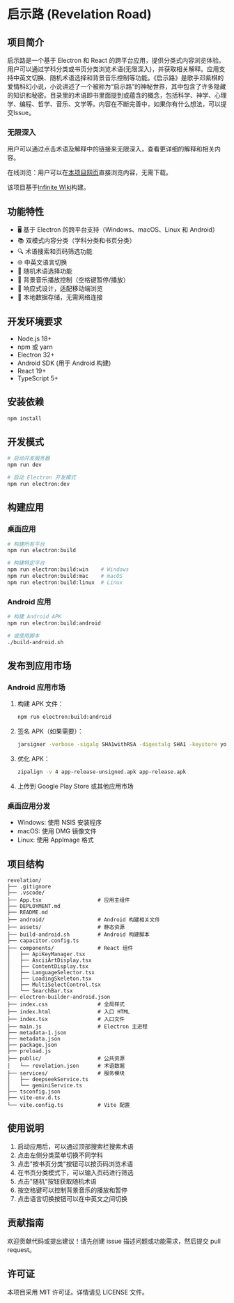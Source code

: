 # 启示路 (Revelation Road)

## 项目简介

启示路是一个基于 Electron 和 React 的跨平台应用，提供分类式内容浏览体验。用户可以通过学科分类或书页分类浏览术语(无限深入)，并获取相关解释。应用支持中英文切换、随机术语选择和背景音乐控制等功能。《启示路》是歌手邓紫棋的爱情科幻小说，小说讲述了一个被称为“启示路”的神秘世界，其中包含了许多隐藏的知识和秘密。目录里的术语即书里面提到或蕴含的概念，包括科学、神学、心理学、编程、哲学、音乐、文学等。内容在不断完善中，如果你有什么想法，可以提交Issue。

### 无限深入

用户可以通过点击术语及解释中的链接来无限深入，查看更详细的解释和相关内容。

在线浏览：用户可以在[本项目网页](https://qcgm1978.github.io/revelation/)直接浏览内容，无需下载。

该项目基于[Infinite Wiki](https://aistudio.google.com/app/prompts?state=%7B%22ids%22:%5B%221J3Y2wXFzHKha4Qnb7UObSYAucBl1KPBO%22%5D,%22action%22:%22open%22,%22userId%22:%22103462436203651956396%22,%22resourceKeys%22:%7B%7D%7D&amp;usp=sharing)构建。

## 功能特性

- 🖥️ 基于 Electron 的跨平台支持（Windows、macOS、Linux 和 Android）
- 📚 双模式内容分类（学科分类和书页分类）
- 🔍 术语搜索和页码筛选功能
- 🌐 中英文语言切换
- 🎲 随机术语选择功能
- 🎵 背景音乐播放控制（空格键暂停/播放）
- 📱 响应式设计，适配移动端浏览
- 💾 本地数据存储，无需网络连接

## 开发环境要求

- Node.js 18+ 
- npm 或 yarn
- Electron 32+
- Android SDK (用于 Android 构建)
- React 19+
- TypeScript 5+

## 安装依赖

```bash
npm install
```

## 开发模式

```bash
# 启动开发服务器
npm run dev

# 启动 Electron 开发模式
npm run electron:dev
```

## 构建应用

### 桌面应用

```bash
# 构建所有平台
npm run electron:build

# 构建特定平台
npm run electron:build:win    # Windows
npm run electron:build:mac    # macOS
npm run electron:build:linux  # Linux
```

### Android 应用

```bash
# 构建 Android APK
npm run electron:build:android

# 或使用脚本
./build-android.sh
```

## 发布到应用市场

### Android 应用市场

1. 构建 APK 文件：
   ```bash
   npm run electron:build:android
   ```

2. 签名 APK（如果需要）：
   ```bash
   jarsigner -verbose -sigalg SHA1withRSA -digestalg SHA1 -keystore your-keystore.keystore app-release-unsigned.apk alias_name
   ```

3. 优化 APK：
   ```bash
   zipalign -v 4 app-release-unsigned.apk app-release.apk
   ```

4. 上传到 Google Play Store 或其他应用市场

### 桌面应用分发

- Windows: 使用 NSIS 安装程序
- macOS: 使用 DMG 镜像文件
- Linux: 使用 AppImage 格式

## 项目结构

```
revelation/
├── .gitignore
├── .vscode/
├── App.tsx                  # 应用主组件
├── DEPLOYMENT.md
├── README.md
├── android/                 # Android 构建相关文件
├── assets/                  # 静态资源
├── build-android.sh         # Android 构建脚本
├── capacitor.config.ts
├── components/              # React 组件
│   ├── ApiKeyManager.tsx
│   ├── AsciiArtDisplay.tsx
│   ├── ContentDisplay.tsx
│   ├── LanguageSelector.tsx
│   ├── LoadingSkeleton.tsx
│   ├── MultiSelectControl.tsx
│   └── SearchBar.tsx
├── electron-builder-android.json
├── index.css                # 全局样式
├── index.html               # 入口 HTML
├── index.tsx                # 入口文件
├── main.js                  # Electron 主进程
├── metadata-1.json
├── metadata.json
├── package.json
├── preload.js
├── public/                  # 公共资源
│   └── revelation.json      # 术语数据
├── services/                # 服务模块
│   ├── deepseekService.ts
│   └── geminiService.ts
├── tsconfig.json
├── vite-env.d.ts
└── vite.config.ts           # Vite 配置
```

## 使用说明

1. 启动应用后，可以通过顶部搜索栏搜索术语
2. 点击左侧分类菜单切换不同学科
3. 点击"按书页分类"按钮可以按页码浏览术语
4. 在书页分类模式下，可以输入页码进行筛选
5. 点击"随机"按钮获取随机术语
6. 按空格键可以控制背景音乐的播放和暂停
7. 点击语言切换按钮可以在中英文之间切换

## 贡献指南

欢迎贡献代码或提出建议！请先创建 issue 描述问题或功能需求，然后提交 pull request。

## 许可证

本项目采用 MIT 许可证。详情请见 LICENSE 文件。
